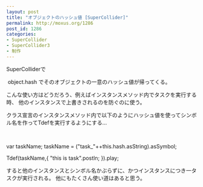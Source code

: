 ```yaml
---
layout: post
title: "オブジェクトのハッシュ値 [SuperCollider]"
permalink: http://moxus.org/1286
post_id: 1286
categories: 
- SuperCollider
- SuperCollider3
- 制作
---
```


SuperColliderで

 object.hash
でそのオブジェクトの一意のハッシュ値が帰ってくる。

こんな使い方はどうだろう、例えばインスタンスメソッド内でタスクを実行する時、
他のインスタンスで上書きされるのを防ぐのに使う。

クラス宣言のインスタンスメソッド内で以下のようにハッシュ値を使ってシンボル名を作ってTdefを実行するようにする...

 

var taskName;
taskName = ("task_"++this.hash.asString).asSymbol;

Tdef(taskName,{
  "this is task".postln;
}).play;
 

すると他のインスタンスとシンボル名かぶらずに、かつインスタンスにつき一タスクが実行される。
他にもたくさん使い道はあると思う。

 
